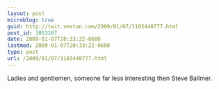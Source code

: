 ```yaml
---
layout: post
microblog: true
guid: http://twit.vmstan.com/2009/01/07/1103440777.html
post_id: 3053167
date: 2009-01-07T20:33:22-0600
lastmod: 2009-01-07T20:33:22-0600
type: post
url: /2009/01/07/1103440777.html
---
```

Ladies and gentlemen, someone far less interesting then Steve Ballmer.
